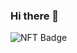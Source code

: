 ### Hi there 👋

![NFT Badge](https://github-nft-fawn.vercel.app/api/nft-badge?address=0xFd9daf85D7B50C0027cbDF5815F0450baF0A29Ab)

<!--
**CHENFANGC/chenfangc** is a ✨ _special_ ✨ repository because its `README.md` (this file) appears on your GitHub profile.

Here are some ideas to get you started:

- 🔭 I’m currently working on ...
- 🌱 I’m currently learning ...
- 👯 I’m looking to collaborate on ...
- 🤔 I’m looking for help with ...
- 💬 Ask me about ...
- 📫 How to reach me: ...
- 😄 Pronouns: ...
- ⚡ Fun fact: ...
-->
